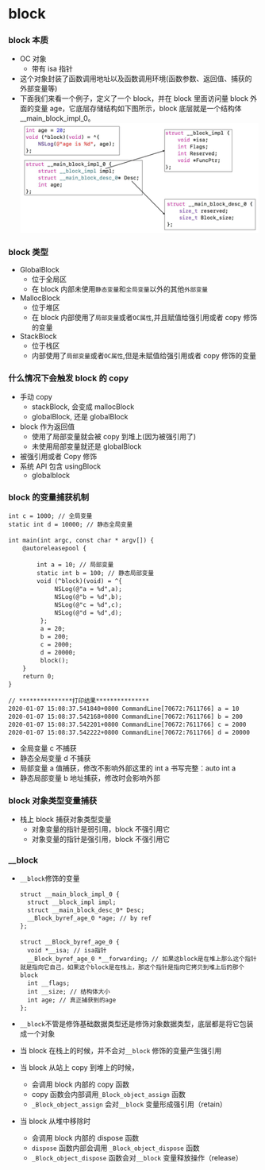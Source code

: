 # block

### block 本质

- OC 对象
  - 带有 isa 指针
- 这个对象封装了函数调用地址以及函数调用环境(函数参数、返回值、捕获的外部变量等)
- 下面我们来看一个例子，定义了一个 block，并在 block 里面访问量 block 外面的变量 age，它底层存储结构如下图所示，block 底层就是一个结构体\_\_main_block_impl_0。
  ![图1](/11Source/block.jpg)

### block 类型

- GlobalBlock
  - 位于全局区
  - 在 block 内部未使用`静态变量`和`全局变量`以外的其他`外部变量`
- MallocBlock
  - 位于堆区
  - 在 block 内部使用了`局部变量`或者`OC属性`,并且赋值给强引用或者 copy 修饰的变量
- StackBlock
  - 位于栈区
  - 内部使用了`局部变量`或者`OC属性`,但是未赋值给强引用或者 copy 修饰的变量

### 什么情况下会触发 block 的 copy

- 手动 copy
  - stackBlock, 会变成 mallocBlock
  - globalBlock, 还是 globalBlock
- block 作为返回值
  - 使用了局部变量就会被 copy 到堆上(因为被强引用了)
  - 未使用局部变量就还是 globalBlock
- 被强引用或者 Copy 修饰
- 系统 API 包含 usingBlock
  - globalblock

### block 的变量捕获机制

```
int c = 1000; // 全局变量
static int d = 10000; // 静态全局变量

int main(int argc, const char * argv[]) {
    @autoreleasepool {

        int a = 10; // 局部变量
        static int b = 100; // 静态局部变量
        void (^block)(void) = ^{
             NSLog(@"a = %d",a);
             NSLog(@"b = %d",b);
             NSLog(@"c = %d",c);
             NSLog(@"d = %d",d);
         };
         a = 20;
         b = 200;
         c = 2000;
         d = 20000;
         block();
    }
    return 0;
}

// ***************打印结果***************
2020-01-07 15:08:37.541840+0800 CommandLine[70672:7611766] a = 10
2020-01-07 15:08:37.542168+0800 CommandLine[70672:7611766] b = 200
2020-01-07 15:08:37.542201+0800 CommandLine[70672:7611766] c = 2000
2020-01-07 15:08:37.542222+0800 CommandLine[70672:7611766] d = 20000
```

- 全局变量 c 不捕获
- 静态全局变量 d 不捕获
- 局部变量 a 值捕获，修改不影响外部这里的 int a 书写完整：auto int a
- 静态局部变量 b 地址捕获，修改时会影响外部

### block 对象类型变量捕获

- 栈上 block 捕获对象类型变量
  - 对象变量的指针是弱引用，block 不强引用它
  - 对象变量的指针是强引用，block 不强引用它

### \_\_block

- `__block`修饰的变量

  ```
  struct __main_block_impl_0 {
  	struct __block_impl impl;
  	struct __main_block_desc_0* Desc;
  	__Block_byref_age_0 *age; // by ref
  };

  struct __Block_byref_age_0 {
  	void *__isa; // isa指针
  	__Block_byref_age_0 *__forwarding; // 如果这block是在堆上那么这个指针就是指向它自己，如果这个block是在栈上，那这个指针是指向它拷贝到堆上后的那个block
  	int __flags;
  	int __size; // 结构体大小
  	int age; // 真正捕获到的age
  };
  ```

- `__block`不管是修饰基础数据类型还是修饰对象数据类型，底层都是将它包装成一个对象
- 当 block 在栈上的时候，并不会对`__block` 修饰的变量产生强引用
- 当 block 从站上 copy 到堆上的时候，
  - 会调用 block 内部的 copy 函数
  - copy 函数会内部调用`_Block_object_assign` 函数
  - `_Block_object_assign` 会对`__block` 变量形成强引用（retain）
- 当 block 从堆中移除时
  - 会调用 block 内部的 dispose 函数
  - `dispose` 函数内部会调用 `_Block_object_dispose` 函数
  - `_Block_object_dispose` 函数会对`__block` 变量释放操作（release）
